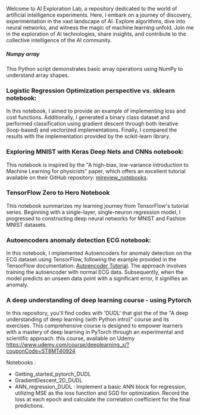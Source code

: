 Welcome to AI Exploration Lab, a repository dedicated to the world of artificial intelligence experiments. 
Here, I embark on a journey of discovery, experimentation in the vast landscape of AI. 
Explore algorithms, dive into neural networks, and witness the magic of machine learning unfold. 
Join me in the exploration of AI technologies, share insights, 
and contribute to the collective intelligence of the AI community. 

##### Numpy array
This Python script demonstrates basic array operations using NumPy to understand array shapes.

### Logistic Regression Optimization perspective vs. sklearn notebook:

In this notebook, I aimed to provide an example of implementing loss and cost functions. Additionally, I generated a binary class dataset and performed classification using gradient descent through both iterative (loop-based) and vectorized implementations. Finally, I compared the results with the implementation provided by the scikit-learn library.

### Exploring MNIST with Keras Deep Nets and CNNs notebook:

 This notebook is inspired by the "A high-bias, low-variance introduction to Machine Learning for physicists" paper, which offers an excellent tutorial available on their GitHub repository: [mlreview_notebooks](https://github.com/drckf/mlreview_notebooks/tree/master).


### TensorFlow Zero to Hero Notebook

This notebook summarizes my learning journey from TensorFlow's tutorial series. Beginning with a single-layer, single-neuron regression model, I progressed to constructing deep neural networks for MNIST and Fashion MNIST datasets.

### Autoencoders anomaly detection ECG notebook:

In this notebook, I implemented Autoencoders for anomaly detection on the ECG dataset using TensorFlow, following the example provided in the TensorFlow documentation: [Autoencoder Tutorial](https://www.tensorflow.org/tutorials/generative/autoencoder). The approach involves training the autoencoder with normal ECG data. Subsequently, when the model predicts an unseen data point with a significant error, it signifies an anomaly.

### A deep understanding of deep learning course - using Pytorch

In this repository, you'll find codes with 'DUDL' that gist the of the "A deep understanding of deep learning (with Python intro)" course and its exercises. This comprehensive course is designed to empower learners with a mastery of deep learning in PyTorch through an experimental and scientific approach. this course, available on Udemy https://www.udemy.com/course/deeplearning_x/?couponCode=ST8MT40924

Notebooks :
- Getting_started_pytorch_DUDL
- GradientDescent_2D_DUDL
- ANN_regression_DUDL : Implement a basic ANN block for regression, utilizing MSE as the loss function and SGD for optimization. Record the loss at each epoch and calculate the correlation coefficient for the final predictions.
